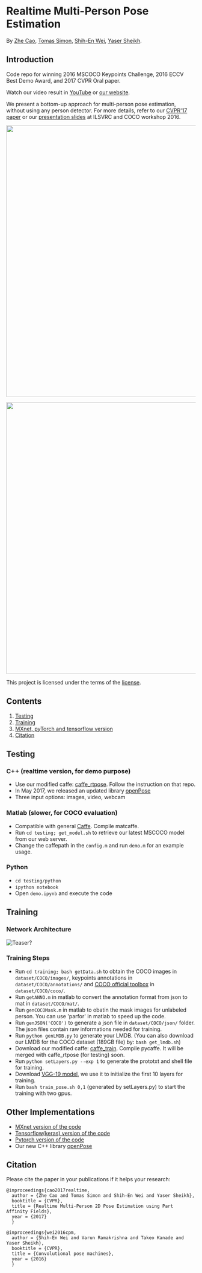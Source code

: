 # Realtime Multi-Person Pose Estimation
By [Zhe Cao](http://www.andrew.cmu.edu/user/zhecao), [Tomas Simon](http://www.cs.cmu.edu/~tsimon/), [Shih-En Wei](https://scholar.google.com/citations?user=sFQD3k4AAAAJ&hl=en), [Yaser Sheikh](http://www.cs.cmu.edu/~yaser/).

## Introduction
Code repo for winning 2016 MSCOCO Keypoints Challenge, 2016 ECCV Best Demo Award, and 2017 CVPR Oral paper.  

Watch our video result in [YouTube](https://www.youtube.com/watch?v=pW6nZXeWlGM&t=77s) or [our website](http://posefs1.perception.cs.cmu.edu/Users/ZheCao/humanpose.mp4). 

We present a bottom-up approach for multi-person pose estimation, without using any person detector. For more details, refer to our [CVPR'17 paper](https://arxiv.org/abs/1611.08050) or our [presentation slides](http://image-net.org/challenges/talks/2016/Multi-person%20pose%20estimation-CMU.pdf) at ILSVRC and COCO workshop 2016.

<p align="left">
<img src="https://github.com/ZheC/Multi-Person-Pose-Estimation/blob/master/readme/dance.gif", width="720">
</p>

<p align="left">
<img src="https://github.com/ZheC/Multi-Person-Pose-Estimation/blob/master/readme/shake.gif", width="720">
</p>

This project is licensed under the terms of the [license](LICENSE).

## Contents
1. [Testing](#testing)
2. [Training](#training)
3. [MXnet, pyTorch and tensorflow version](#other-implementations)
4. [Citation](#citation)

## Testing

### C++ (realtime version, for demo purpose)
- Use our modified caffe: [caffe_rtpose](https://github.com/CMU-Perceptual-Computing-Lab/caffe_demo/). Follow the instruction on that repo. 
- In May 2017, we released an updated library [openPose](https://github.com/CMU-Perceptual-Computing-Lab/openpose)
- Three input options: images, video, webcam

### Matlab (slower, for COCO evaluation)
- Compatible with general [Caffe](http://caffe.berkeleyvision.org/). Compile matcaffe. 
- Run `cd testing; get_model.sh` to retrieve our latest MSCOCO model from our web server.
- Change the caffepath in the `config.m` and run `demo.m` for an example usage.

### Python
- `cd testing/python`
- `ipython notebook`
- Open `demo.ipynb` and execute the code

## Training

### Network Architecture
![Teaser?](https://github.com/ZheC/Multi-Person-Pose-Estimation/blob/master/readme/arch.png)

### Training Steps 
- Run `cd training; bash getData.sh` to obtain the COCO images in `dataset/COCO/images/`, keypoints annotations in `dataset/COCO/annotations/` and [COCO official toolbox](https://github.com/pdollar/coco) in `dataset/COCO/coco/`. 
- Run `getANNO.m` in matlab to convert the annotation format from json to mat in `dataset/COCO/mat/`.
- Run `genCOCOMask.m` in matlab to obatin the mask images for unlabeled person. You can use 'parfor' in matlab to speed up the code.
- Run `genJSON('COCO')` to generate a json file in `dataset/COCO/json/` folder. The json files contain raw informations needed for training.
- Run `python genLMDB.py` to generate your LMDB. (You can also download our LMDB for the COCO dataset (189GB file) by: `bash get_lmdb.sh`)
- Download our modified caffe: [caffe_train](https://github.com/CMU-Perceptual-Computing-Lab/caffe_train). Compile pycaffe. It will be merged with caffe_rtpose (for testing) soon.
- Run `python setLayers.py --exp 1` to generate the prototxt and shell file for training.
- Download [VGG-19 model](https://gist.github.com/ksimonyan/3785162f95cd2d5fee77), we use it to initialize the first 10 layers for training.
- Run `bash train_pose.sh 0,1` (generated by setLayers.py) to start the training with two gpus. 

## Other Implementations
- [MXnet version of the code](https://github.com/dragonfly90/mxnet_Realtime_Multi-Person_Pose_Estimation)
- [Tensorflow(keras) version of the code](https://github.com/michalfaber/keras_Realtime_Multi-Person_Pose_Estimation)
- [Pytorch version of the code](https://github.com/tensorboy/pytorch_Realtime_Multi-Person_Pose_Estimation)
- Our new C++ library [openPose](https://github.com/CMU-Perceptual-Computing-Lab/openpose)

## Citation
Please cite the paper in your publications if it helps your research:

    
    
    @inproceedings{cao2017realtime,
      author = {Zhe Cao and Tomas Simon and Shih-En Wei and Yaser Sheikh},
      booktitle = {CVPR},
      title = {Realtime Multi-Person 2D Pose Estimation using Part Affinity Fields},
      year = {2017}
      }
	  
    @inproceedings{wei2016cpm,
      author = {Shih-En Wei and Varun Ramakrishna and Takeo Kanade and Yaser Sheikh},
      booktitle = {CVPR},
      title = {Convolutional pose machines},
      year = {2016}
      }
